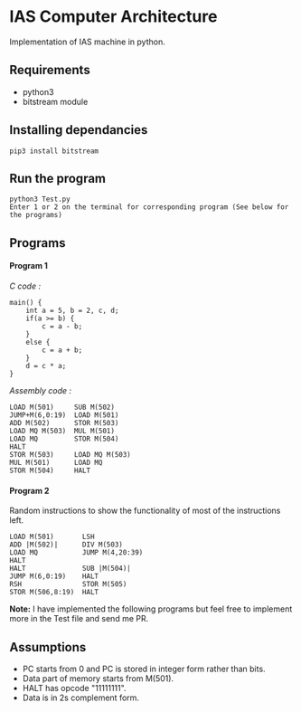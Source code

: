 # IAS Computer Architecture

Implementation of IAS machine in python.

## Requirements
  * python3
  * bitstream module

## Installing dependancies 
    pip3 install bitstream

## Run the program
    python3 Test.py
    Enter 1 or 2 on the terminal for corresponding program (See below for the programs)

## Programs

#### Program 1

  _C code :_

  ```
  main() {
      int a = 5, b = 2, c, d;
      if(a >= b) {
          c = a - b;
      }
      else {
          c = a + b;
      }
      d = c * a;
  }
  ```

  _Assembly code :_

  ```
  LOAD M(501)     SUB M(502)
  JUMP+M(6,0:19)  LOAD M(501)
  ADD M(502)      STOR M(503)
  LOAD MQ M(503)  MUL M(501)
  LOAD MQ         STOR M(504)     
  HALT
  STOR M(503)     LOAD MQ M(503)
  MUL M(501)      LOAD MQ
  STOR M(504)     HALT
  ```

#### Program 2

  Random instructions to show the functionality of most of the instructions left.

  ```
  LOAD M(501)       LSH
  ADD |M(502)|      DIV M(503)
  LOAD MQ           JUMP M(4,20:39)
  HALT         
  HALT              SUB |M(504)|
  JUMP M(6,0:19)    HALT
  RSH               STOR M(505)
  STOR M(506,8:19)  HALT
  ```

<b>Note:</b> I have implemented the following programs but feel free to implement more in the Test file and send me PR.

## Assumptions 

* PC starts from 0 and PC is stored in integer form rather than bits.
* Data part of memory starts from M(501).
* HALT has opcode "11111111".
* Data is in 2s complement form.

